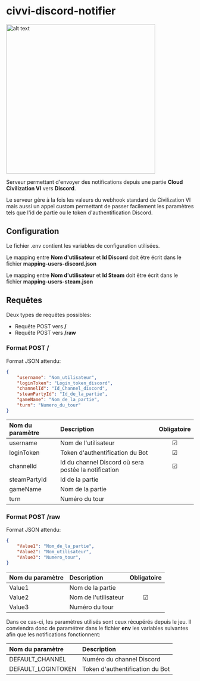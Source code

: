 # civvi-discord-notifier

<img src="https://user-images.githubusercontent.com/206826/78589999-658a6f00-7841-11ea-94f1-3d3571a58460.png" alt="alt text" width="400px" >

Serveur permettant d'envoyer des notifications depuis une partie **Cloud Civilization VI** vers **Discord**.

Le serveur gère à la fois les valeurs du webhook standard de Civilization VI mais aussi un appel custom permettant de passer facilement les paramètres tels que l'id de partie ou le token d'authentification Discord.


## Configuration

Le fichier .env contient les variables de configuration utilisées.

Le mapping entre **Nom d'utilisateur** et **Id Discord** doit être écrit dans le fichier **mapping-users-discord.json**

Le mapping entre **Nom d'utilisateur** et **Id Steam** doit être écrit dans le fichier **mapping-users-steam.json**


## Requêtes

Deux types de requêtes possibles:
* Requête POST vers **/**
* Requête POST vers **/raw**

### Format POST /

Format JSON attendu:

```json
{
    "username": "Nom_utilisateur",
    "loginToken": "Login_token_discord",
    "channelId": "Id_Channel_discord",
    "steamPartyId": "Id_de_la_partie",
    "gameName": "Nom_de_la_partie",
    "turn": "Numero_du_tour"
}
```

|  Nom du paramètre  |  Description  |  Obligatoire  |
|        :---        |      :---     |     :---:     |
| username           | Nom de l'utilisateur | &#x2611; |
| loginToken         | Token d'authentification du Bot | &#x2611;
| channelId          | Id du channel Discord où sera postée la notification  | &#x2611; |
| steamPartyId | Id de la partie |  |
| gameName | Nom de la partie |  |
| turn | Numéro du tour |  |

### Format POST /raw

Format JSON attendu:

```json
{
    "Value1": "Nom_de_la_partie",
    "Value2": "Nom_utilisateur",
    "Value3": "Numero_tour",
}
```

|  Nom du paramètre  |  Description         |  Obligatoire  |
|        :---        |      :---            |     :---:     |
| Value1             | Nom de la partie     |               |
| Value2             | Nom de l'utilisateur | &#x2611;      |
| Value3             | Numéro du tour       |               |

Dans ce cas-ci, les paramètres utilisés sont ceux récupérés depuis le jeu. Il conviendra donc de paramétrer dans le fichier **env** les variables suivantes afin que les notifications fonctionnent:

|  Nom du paramètre     | Description                       |
|  :---                 | :---                              |
| DEFAULT_CHANNEL       | Numéro du channel Discord         |
| DEFAULT_LOGINTOKEN    | Token d'authentification du Bot   |
